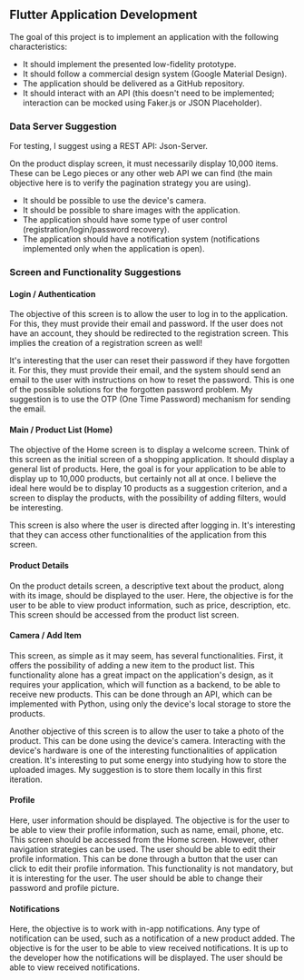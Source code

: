 ## Flutter Application Development

The goal of this project is to implement an application with the following characteristics:

*   It should implement the presented low-fidelity prototype.
*   It should follow a commercial design system (Google Material Design).
*   The application should be delivered as a GitHub repository.
*   It should interact with an API (this doesn't need to be implemented; interaction can be mocked using Faker.js or JSON Placeholder).

### Data Server Suggestion

For testing, I suggest using a REST API: Json-Server.

On the product display screen, it must necessarily display 10,000 items. These can be Lego pieces or any other web API we can find (the main objective here is to verify the pagination strategy you are using).

*   It should be possible to use the device's camera.
*   It should be possible to share images with the application.
*   The application should have some type of user control (registration/login/password recovery).
*   The application should have a notification system (notifications implemented only when the application is open).

### Screen and Functionality Suggestions

#### Login / Authentication

The objective of this screen is to allow the user to log in to the application. For this, they must provide their email and password. If the user does not have an account, they should be redirected to the registration screen. This implies the creation of a registration screen as well!

It's interesting that the user can reset their password if they have forgotten it. For this, they must provide their email, and the system should send an email to the user with instructions on how to reset the password. This is one of the possible solutions for the forgotten password problem. My suggestion is to use the OTP (One Time Password) mechanism for sending the email.

#### Main / Product List (Home)

The objective of the Home screen is to display a welcome screen. Think of this screen as the initial screen of a shopping application. It should display a general list of products. Here, the goal is for your application to be able to display up to 10,000 products, but certainly not all at once. I believe the ideal here would be to display 10 products as a suggestion criterion, and a screen to display the products, with the possibility of adding filters, would be interesting.

This screen is also where the user is directed after logging in. It's interesting that they can access other functionalities of the application from this screen.

#### Product Details

On the product details screen, a descriptive text about the product, along with its image, should be displayed to the user. Here, the objective is for the user to be able to view product information, such as price, description, etc. This screen should be accessed from the product list screen.

#### Camera / Add Item

This screen, as simple as it may seem, has several functionalities. First, it offers the possibility of adding a new item to the product list. This functionality alone has a great impact on the application's design, as it requires your application, which will function as a backend, to be able to receive new products. This can be done through an API, which can be implemented with Python, using only the device's local storage to store the products.

Another objective of this screen is to allow the user to take a photo of the product. This can be done using the device's camera. Interacting with the device's hardware is one of the interesting functionalities of application creation.
It's interesting to put some energy into studying how to store the uploaded images. My suggestion is to store them locally in this first iteration.

#### Profile

Here, user information should be displayed. The objective is for the user to be able to view their profile information, such as name, email, phone, etc. This screen should be accessed from the Home screen. However, other navigation strategies can be used. The user should be able to edit their profile information. This can be done through a button that the user can click to edit their profile information. This functionality is not mandatory, but it is interesting for the user. The user should be able to change their password and profile picture.

#### Notifications

Here, the objective is to work with in-app notifications. Any type of notification can be used, such as a notification of a new product added. The objective is for the user to be able to view received notifications. It is up to the developer how the notifications will be displayed. The user should be able to view received notifications.



